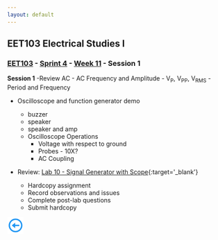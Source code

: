 ```yaml
---
layout: default
---
```


## EET103 Electrical Studies I

### [EET103](../../../) - [Sprint 4](../../) - [Week 11](../) - Session 1

**Session 1**
-Review AC
    - AC Frequency and Amplitude
    - V<sub>P</sub>, V<sub>PP</sub>, V<sub>RMS</sub>
    - Period and Frequency

- Oscilloscope and function generator demo
    - buzzer
    - speaker
    - speaker and amp
    - Oscilloscope Operations
        - Voltage with respect to ground
        - Probes - 10X?
        - AC Coupling

- Review: [Lab 10 - Signal Generator with Scope](../../../labs/l10_sig_gen_with_scope/){:target='_blank'}
    - Hardcopy assignment
    - Record observations and issues
    - Complete post-lab questions
    - Submit hardcopy



[![back button](../../../back_button.png)](../)